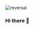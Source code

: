 ![reversal](https://capsule-render.vercel.app/api?reversal=true&color=1A0F14&height=105&section=footer&text=%20KimChaeyun();&fontColor=f5ce00&fontSize=70&animation=twinkling)
### Hi there 👋

<!--
**Chaeyuny/Chaeyuny** is a ✨ _special_ ✨ repository because its `README.md` (this file) appears on your GitHub profile.

Here are some ideas to get you started:

- 🔭 I’m currently working on ...
- 🌱 I’m currently learning ...
- 👯 I’m looking to collaborate on ...
- 🤔 I’m looking for help with ...
- 💬 Ask me about ...
- 📫 How to reach me: ...
- 😄 Pronouns: ...
- ⚡ Fun fact: ...
-->
